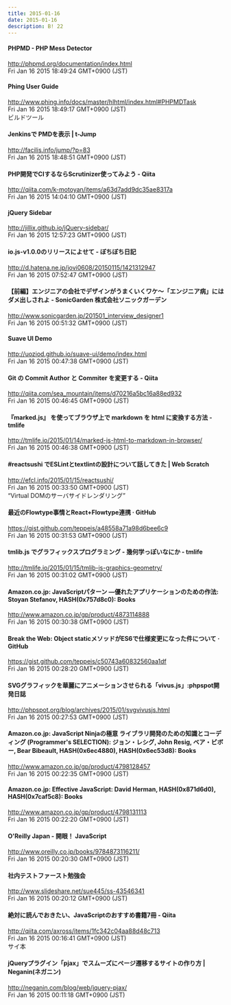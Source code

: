 ```yaml
---
title: 2015-01-16
date: 2015-01-16
description: B! 22
---
```


#### PHPMD - PHP Mess Detector
http://phpmd.org/documentation/index.html<br>
Fri Jan 16 2015 18:49:24 GMT+0900 (JST)<br>


#### Phing User Guide
http://www.phing.info/docs/master/hlhtml/index.html#PHPMDTask<br>
Fri Jan 16 2015 18:49:17 GMT+0900 (JST)<br>
ビルドツール


#### Jenkinsで PMDを表示 | t-Jump
http://facilis.info/jump/?p=83<br>
Fri Jan 16 2015 18:48:51 GMT+0900 (JST)<br>


#### PHP開発でCIするならScrutinizer使ってみよう - Qiita
http://qiita.com/k-motoyan/items/a63d7add9dc35ae8317a<br>
Fri Jan 16 2015 14:04:10 GMT+0900 (JST)<br>


#### jQuery Sidebar
http://jillix.github.io/jQuery-sidebar/<br>
Fri Jan 16 2015 12:57:23 GMT+0900 (JST)<br>


#### io.js-v1.0.0のリリースによせて - ぼちぼち日記
http://d.hatena.ne.jp/jovi0608/20150115/1421312947<br>
Fri Jan 16 2015 07:52:47 GMT+0900 (JST)<br>


#### 【前編】エンジニアの会社でデザインがうまくいくワケ〜「エンジニア病」にはダメ出しされよ - SonicGarden 株式会社ソニックガーデン
http://www.sonicgarden.jp/201501_interview_designer1<br>
Fri Jan 16 2015 00:51:32 GMT+0900 (JST)<br>


#### Suave UI Demo
http://uoziod.github.io/suave-ui/demo/index.html<br>
Fri Jan 16 2015 00:47:38 GMT+0900 (JST)<br>


#### Git の Commit Author と Commiter を変更する - Qiita
http://qiita.com/sea_mountain/items/d70216a5bc16a88ed932<br>
Fri Jan 16 2015 00:46:45 GMT+0900 (JST)<br>


#### 『marked.js』 を使ってブラウザ上で markdown を html に変換する方法 - tmlife
http://tmlife.io/2015/01/14/marked-js-html-to-markdown-in-browser/<br>
Fri Jan 16 2015 00:46:38 GMT+0900 (JST)<br>


####                 #reactsushi でESLintとtextlintの設計について話してきた | Web Scratch            
http://efcl.info/2015/01/15/reactsushi/<br>
Fri Jan 16 2015 00:33:50 GMT+0900 (JST)<br>
“Virtual DOMのサーバサイドレンダリング”


#### 最近のFlowtype事情とReact+Flowtype連携 · GitHub
https://gist.github.com/teppeis/a48558a71a98d6bee6c9<br>
Fri Jan 16 2015 00:31:53 GMT+0900 (JST)<br>


#### tmlib.js でグラフィックスプログラミング - 幾何学っぽいなにか - tmlife
http://tmlife.io/2015/01/15/tmlib-js-graphics-geometry/<br>
Fri Jan 16 2015 00:31:02 GMT+0900 (JST)<br>


#### Amazon.co.jp: JavaScriptパターン ―優れたアプリケーションのための作法: Stoyan Stefanov, HASH(0x757d8c0): Books
http://www.amazon.co.jp/gp/product/4873114888<br>
Fri Jan 16 2015 00:30:38 GMT+0900 (JST)<br>


#### Break the Web: Object staticメソッドがES6で仕様変更になった件について · GitHub
https://gist.github.com/teppeis/c50743a60832560aa1df<br>
Fri Jan 16 2015 00:28:20 GMT+0900 (JST)<br>


#### SVGグラフィックを華麗にアニメーションさせられる「vivus.js」:phpspot開発日誌
http://phpspot.org/blog/archives/2015/01/svgvivusjs.html<br>
Fri Jan 16 2015 00:27:53 GMT+0900 (JST)<br>


#### Amazon.co.jp: JavaScript Ninjaの極意 ライブラリ開発のための知識とコーディング (Programmer's SELECTION): ジョン・レシグ, John Resig, ベア・ビボー, Bear Bibeault, HASH(0x6ec4880), HASH(0x6ec53d8): Books
http://www.amazon.co.jp/gp/product/4798128457<br>
Fri Jan 16 2015 00:22:35 GMT+0900 (JST)<br>


#### Amazon.co.jp: Effective JavaScript: David Herman, HASH(0x871d6d0), HASH(0x7caf5c8): Books
http://www.amazon.co.jp/gp/product/4798131113<br>
Fri Jan 16 2015 00:22:20 GMT+0900 (JST)<br>


#### O'Reilly Japan - 開眼！ JavaScript
http://www.oreilly.co.jp/books/9784873116211/<br>
Fri Jan 16 2015 00:20:30 GMT+0900 (JST)<br>


#### 社内テストファースト勉強会
http://www.slideshare.net/sue445/ss-43546341<br>
Fri Jan 16 2015 00:20:12 GMT+0900 (JST)<br>


#### 絶対に読んでおきたい、JavaScriptのおすすめ書籍7冊 - Qiita
http://qiita.com/axross/items/1fc342c04aa88d48c713<br>
Fri Jan 16 2015 00:16:41 GMT+0900 (JST)<br>
サイ本


#### jQueryプラグイン「pjax」でスムーズにページ遷移するサイトの作り方 | Neganin(ネガニン)
http://neganin.com/blog/web/jquery-pjax/<br>
Fri Jan 16 2015 00:11:18 GMT+0900 (JST)<br>


